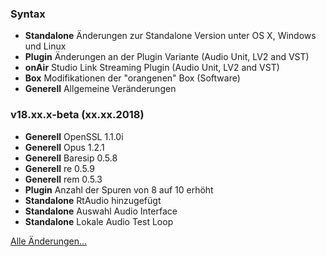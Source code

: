 ### Syntax

- **Standalone** Änderungen zur Standalone Version unter OS X, Windows und Linux
- **Plugin** Änderungen an der Plugin Variante (Audio Unit, LV2 and VST)
- **onAir** Studio Link Streaming Plugin (Audio Unit, LV2 and VST)
- **Box** Modifikationen der "orangenen" Box (Software)
- **Generell** Allgemeine Veränderungen


### v18.xx.x-beta (xx.xx.2018)

- **Generell** OpenSSL 1.1.0i
- **Generell** Opus 1.2.1
- **Generell** Baresip 0.5.8
- **Generell** re 0.5.9
- **Generell** rem 0.5.3
- **Plugin** Anzahl der Spuren von 8 auf 10 erhöht
- **Standalone** RtAudio hinzugefügt
- **Standalone** Auswahl Audio Interface
- **Standalone** Lokale Audio Test Loop


[Alle Änderungen...](https://github.com/Studio-Link-v2/backend/blob/v18.02.x/CHANGELOG-ARCHIVE-DE.md)
